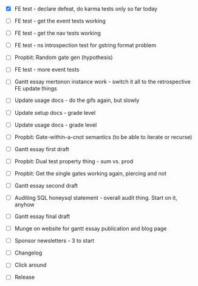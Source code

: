 - [x] FE test - declare defeat, do karma tests only so far today

- [ ] FE test - get the event tests working
- [ ] FE test - get the nav tests working
- [ ] FE test - ns introspection test for gstring format problem
- [ ] Propbit: Random gate gen (hypothesis)

- [ ] FE test - more event tests
- [ ] Gantt essay mertonon instance work - switch it all to the retrospective FE update things
- [ ] Update usage docs - do the gifs again, but slowly
- [ ] Update setup docs - grade level
- [ ] Update usage docs - grade level
- [ ] Propbit: Gate-within-a-cnot semantics (to be able to iterate or recurse)

- [ ] Gantt essay first draft
- [ ] Propbit: Dual test property thing - sum vs. prod
- [ ] Propbit: Get the single gates working again, piercing and not
- [ ] Gantt essay second draft
- [ ] Auditing SQL honeysql statement - overall audit thing. Start on it, anyhow

- [ ] Gantt essay final draft
- [ ] Munge on website for gantt essay publication and blog page
- [ ] Sponsor newsletters - 3 to start
- [ ] Changelog
- [ ] Click around
- [ ] Release
